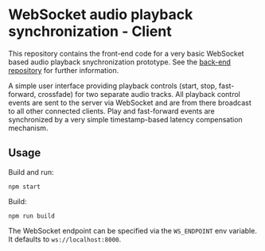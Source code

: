 # WebSocket audio playback synchronization - Client

This repository contains the front-end code for a very basic WebSocket based audio playback snychronization prototype. See the [back-end repository](https://github.com/lsgng/ws-playback-sync-frontend) for further information.

A simple user interface providing playback controls (start, stop, fast-forward, crossfade) for two separate audio tracks. All playback control events are sent to the server via WebSocket and are from there broadcast to all other connected clients. Play and fast-forward events are synchronized by a very simple timestamp-based latency compensation mechanism.

## Usage

Build and run:

```
npm start
```

Build:

```
npm run build
```

The WebSocket endpoint can be specified via the `WS_ENDPOINT` env variable. It defaults to `ws://localhost:8000`.
